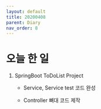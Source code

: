 ```yaml
---
layout: default
title: 20200408
parent: Diary
nav_order: 8
---
```


# 오늘 한 일

1. SpringBoot ToDoList Project

    * Service, Service test 코드 완성

    * Controller 뼈대 코드 제작